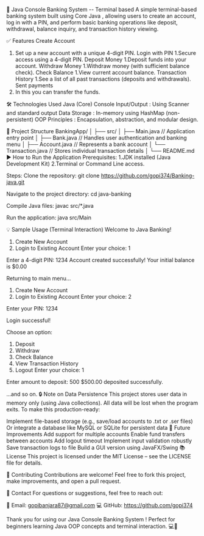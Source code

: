 🏦 Java Console Banking System -- Terminal based
A simple terminal-based banking system built using Core Java , allowing users to create an account, log in with a PIN, and perform basic banking operations like deposit, withdrawal, balance inquiry, and transaction history viewing.

✅ Features
Create Account
1. Set up a new account with a unique 4-digit PIN.
Login with PIN
1.Secure access using a 4-digit PIN.
Deposit Money
1.Deposit funds into your account.
Withdraw Money
1.Withdraw money (with sufficient balance check).
Check Balance
1.View current account balance.
Transaction History
1.See a list of all past transactions (deposits and withdrawals).
Sent payments
1. In this you can transfer the funds.

🛠️ Technologies Used
Java (Core)
Console Input/Output : Using Scanner and standard output
Data Storage : In-memory using HashMap (non-persistent)
OOP Principles : Encapsulation, abstraction, and modular design.


📁 Project Structure
BankingApp/
│
├── src/
│   ├── Main.java              // Application entry point
│   ├── Bank.java              // Handles user authentication and banking menu
│   ├── Account.java           // Represents a bank account
│   └── Transaction.java       // Stores individual transaction details
│
└── README.md
▶️ How to Run the Application
Prerequisites:
1.JDK installed (Java Development Kit)
2.Terminal or Command Line access.

Steps:
Clone the repository:
git clone https://github.com/gopi374/Banking-java.git 

Navigate to the project directory:
cd java-banking

Compile Java files:
javac src/*.java

Run the application:
java src/Main

💡 Sample Usage (Terminal Interaction)
Welcome to Java Banking!

1. Create New Account
2. Login to Existing Account
Enter your choice: 1

Enter a 4-digit PIN: 1234
Account created successfully! Your initial balance is $0.00

Returning to main menu...

1. Create New Account
2. Login to Existing Account
Enter your choice: 2

Enter your PIN: 1234

Login successful!

Choose an option:
1. Deposit
2. Withdraw
3. Check Balance
4. View Transaction History
5. Logout
Enter your choice: 1

Enter amount to deposit: 500
$500.00 deposited successfully.

...and so on.
🔒 Note on Data Persistence
This project stores user data in memory only (using Java collections). All data will be lost when the program exits. To make this production-ready:

Implement file-based storage (e.g., save/load accounts to .txt or .ser files)
Or integrate a database like MySQL or SQLite for persistent data
🧪 Future Improvements
Add support for multiple accounts
Enable fund transfers between accounts
Add logout timeout
Implement input validation robustly
Save transaction logs to file
Build a GUI version using JavaFX/Swing
📚 License
This project is licensed under the MIT License – see the LICENSE file for details.

🤝 Contributing
Contributions are welcome! Feel free to fork this project, make improvements, and open a pull request.

📩 Contact
For questions or suggestions, feel free to reach out:

📧 Email: gopibanjara87@gmail.com
💻 GitHub: https://github.com/gopi374

Thank you for using our Java Console Banking System ! Perfect for beginners learning Java OOP concepts and terminal interaction. 💻💸
